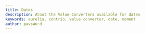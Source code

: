 ```yaml
---
title: Dates
description: About the Value Converters available for dates
keywords: aurelia, contrib, value converter, date, moment
author: pavsaund
---
```

